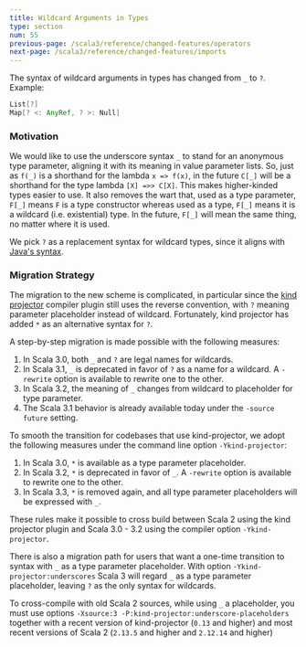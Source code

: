 ```yaml
---
title: Wildcard Arguments in Types
type: section
num: 55
previous-page: /scala3/reference/changed-features/operators
next-page: /scala3/reference/changed-features/imports
---
```


The syntax of wildcard arguments in types has changed from `_` to `?`. Example:
```scala
List[?]
Map[? <: AnyRef, ? >: Null]
```

### Motivation

We would like to use the underscore syntax `_` to stand for an anonymous type parameter, aligning it with its meaning in
value parameter lists. So, just as `f(_)` is a shorthand for the lambda `x => f(x)`, in the future `C[_]` will be a shorthand
for the type lambda `[X] =>> C[X]`. This makes higher-kinded types easier to use. It also removes the wart that, used as a type
parameter, `F[_]` means `F` is a type constructor whereas used as a type, `F[_]` means it is a wildcard (i.e. existential) type.
In the future, `F[_]` will mean the same thing, no matter where it is used.

We pick `?` as a replacement syntax for wildcard types, since it aligns with
[Java's syntax](https://docs.oracle.com/javase/tutorial/java/generics/wildcardGuidelines.html).

### Migration Strategy

The migration to the new scheme is complicated, in particular since the [kind projector](https://github.com/typelevel/kind-projector)
compiler plugin still uses the reverse convention, with `?` meaning parameter placeholder instead of wildcard. Fortunately, kind projector has added `*` as an alternative syntax for `?`.

A step-by-step migration is made possible with the following measures:

 1. In Scala 3.0, both `_` and `?` are legal names for wildcards.
 2. In Scala 3.1, `_` is deprecated in favor of `?` as a name for a wildcard. A `-rewrite` option is
    available to rewrite one to the other.
 3. In Scala 3.2, the meaning of `_` changes from wildcard to placeholder for type parameter.
 4. The Scala 3.1 behavior is already available today under the `-source future` setting.

To smooth the transition for codebases that use kind-projector, we adopt the following measures under the command line
option `-Ykind-projector`:

 1. In Scala 3.0, `*` is available as a type parameter placeholder.
 2. In Scala 3.2, `*` is deprecated in favor of `_`. A `-rewrite` option is
    available to rewrite one to the other.
 3. In Scala 3.3, `*` is removed again, and all type parameter placeholders will be expressed with `_`.

These rules make it possible to cross build between Scala 2 using the kind projector plugin and Scala 3.0 - 3.2 using the compiler option `-Ykind-projector`.

There is also a migration path for users that want a one-time transition to syntax with `_` as a type parameter placeholder.
With option `-Ykind-projector:underscores` Scala 3 will regard `_` as a type parameter placeholder, leaving `?` as the only syntax for wildcards.

To cross-compile with old Scala 2 sources, while using `_` a placeholder, you must use options `-Xsource:3 -P:kind-projector:underscore-placeholders` together with a recent version of kind-projector (`0.13` and higher) and most recent versions of Scala 2 (`2.13.5` and higher and `2.12.14` and higher) 
